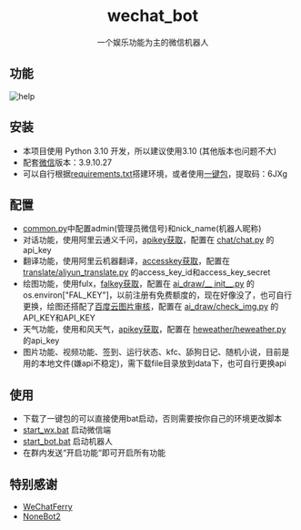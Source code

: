 <div align="center">

# wechat_bot

一个娱乐功能为主的微信机器人

</div>

## 功能
![help](https://github.com/user-attachments/assets/8dfaf92a-b422-4005-9511-93955d004e1f)

## 安装
* 本项目使用 Python 3.10 开发，所以建议使用3.10 (其他版本也问题不大)
* 配套[微信](https://github.com/lich0821/WeChatFerry/releases/download/v39.2.4/WeChatSetup-3.9.10.27.exe)版本：3.9.10.27
* 可以自行根据[requirements.txt](https://github.com/cy1159178778/wechat_bot/blob/main/requirements.txt)搭建环境，或者使用[一键包](https://pan.quark.cn/s/b68eb3843ebc)，提取码：6JXg

## 配置
* [common.py](https://github.com/cy1159178778/wechat_bot/blob/main/wechat_bot/common.py)中配置admin(管理员微信号)和nick_name(机器人昵称)
* 对话功能，使用阿里云通义千问，[apikey获取](https://bailian.console.aliyun.com/?apiKey=1#/api-key)，配置在 [chat/chat.py](https://github.com/cy1159178778/wechat_bot/blob/main/wechat_bot/src/plugins/chat/chat.py) 的api_key
* 翻译功能，使用阿里云机器翻译，[accesskey获取](https://ram.console.aliyun.com/profile/access-keys)，配置在 [translate/aliyun_translate.py](https://github.com/cy1159178778/wechat_bot/blob/main/wechat_bot/src/plugins/translate/aliyun_translate.py) 的access_key_id和access_key_secret
* 绘图功能，使用fulx，[falkey获取](https://fal.ai/models/fal-ai/flux/schnell/api)，配置在 [ai_draw/__ init__.py](https://github.com/cy1159178778/wechat_bot/blob/main/wechat_bot/src/plugins/ai_draw/__init__.py) 的os.environ["FAL_KEY"]，以前注册有免费额度的，现在好像没了，也可自行更换，绘图还搭配了[百度云图片审核](https://ai.baidu.com/censoring#/strategylist)，配置在 [ai_draw/check_img.py](https://github.com/cy1159178778/wechat_bot/blob/main/wechat_bot/src/plugins/ai_draw/check_img.py) 的API_KEY和API_KEY
* 天气功能，使用和风天气，[apikey获取](https://dev.qweather.com/)，配置在 [heweather/heweather.py](https://github.com/cy1159178778/wechat_bot/blob/main/wechat_bot/src/plugins/heweather/heweather.py) 的api_key
* 图片功能、视频功能、签到、运行状态、kfc、舔狗日记、随机小说，目前是用的本地文件(嫌api不稳定)，需下载file目录放到data下，也可自行更换api

## 使用
* 下载了一键包的可以直接使用bat启动，否则需要按你自己的环境更改脚本
* [start_wx.bat](https://github.com/cy1159178778/wechat_bot/blob/main/start_wx.bat) 启动微信端
* [start_bot.bat](https://github.com/cy1159178778/wechat_bot/blob/main/start_bot.bat) 启动机器人
* 在群内发送“开启功能“即可开启所有功能

## 特别感谢
* [WeChatFerry](https://github.com/lich0821/WeChatFerry/)
* [NoneBot2](https://github.com/nonebot/nonebot2/)
